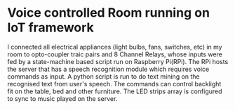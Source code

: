 # Voice controlled Room running on IoT framework

I connected all electrical appliances (light bulbs, fans, switches, etc) in my room to opto-coupler traic pairs and 8 Channel Relays, whose inputs were fed by a state-machine based script run on Raspberry Pi(RPi). The RPi hosts the server that has a speech recognition module which requires voice commands as input. A python script is run to do text mining on the recognised text from user's speech. The commands can control backlight fit on the table, bed and other furniture. The LED strips array is configured to sync to music played on the server.
